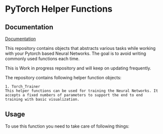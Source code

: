 
# PyTorch Helper Functions




## Documentation

[Documentation](https://linktodocumentation)

This repository contains objects that abstracts various tasks while working with your Pytorch based Neural Networks. The goal is to avoid writing commonly used functions each time. 

This is Work in progress repository and will keep on updating frequently. 

The repository contains following helper function objects:

    1. Torch_Trainer
    This helper functions can be used for training the Neural Networks. It accepts a fixed numbers of parameters to support the end to end training with basic visualization.

 

## Usage

To use this function you need to take care of following things:


```bash

```

